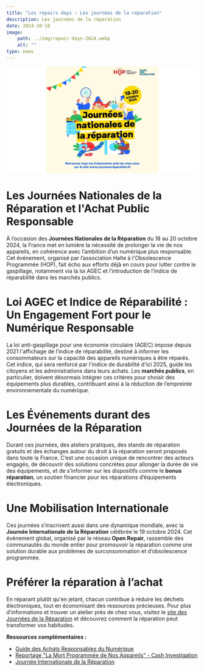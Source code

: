 ```yaml
---
title: "Les repairs days : Les journées de la réparation"
description: Les journées de la réparation
date: 2024-10-18
image:
    path: ../img/repair-days-2024.webp
    alt: ""
type: news
---
```


![](/img//posts//repair-days-2024/repair-days-2024.webp)

# Les Journées Nationales de la Réparation et l'Achat Public Responsable

À l’occasion des **Journées Nationales de la Réparation** du 18 au 20 octobre 2024, la France met en lumière la nécessité de prolonger la vie de nos appareils, en cohérence avec l’ambition d’un numérique plus responsable. Cet événement, organisé par l’association Halte à l'Obsolescence Programmée (HOP), fait écho aux efforts déjà en cours pour lutter contre le gaspillage, notamment via la loi AGEC et l’introduction de l’indice de réparabilité dans les marchés publics.

# Loi AGEC et Indice de Réparabilité : Un Engagement Fort pour le Numérique Responsable

La loi anti-gaspillage pour une économie circulaire (AGEC) impose depuis 2021 l'affichage de l’indice de réparabilité, destiné à informer les consommateurs sur la capacité des appareils numériques à être réparés. Cet indice, qui sera renforcé par l'indice de durabilité d'ici 2025, guide les citoyens et les administrations dans leurs achats. Les **marchés publics**, en particulier, doivent désormais intégrer ces critères pour choisir des équipements plus durables, contribuant ainsi à la réduction de l’empreinte environnementale du numérique.

# Les Événements durant des Journées de la Réparation

Durant ces journées, des ateliers pratiques, des stands de réparation gratuits et des échanges autour du droit à la réparation seront proposés dans toute la France. C’est une occasion unique de rencontrer des acteurs engagés, de découvrir des solutions concrètes pour allonger la durée de vie des équipements, et de s’informer sur les dispositifs comme le **bonus réparation**, un soutien financier pour les réparations d’équipements électroniques.

# Une Mobilisation Internationale

Ces journées s’inscrivent aussi dans une dynamique mondiale, avec la **Journée Internationale de la Réparation** célébrée le 19 octobre 2024. Cet événement global, organisé par le réseau **Open Repair**, rassemble des communautés du monde entier pour promouvoir la réparation comme une solution durable aux problèmes de surconsommation et d’obsolescence programmée.

# Préférer la réparation à l’achat

En réparant plutôt qu'en jetant, chacun contribue à réduire les déchets électroniques, tout en économisant des ressources précieuses. Pour plus d’informations et trouver un atelier près de chez vous, visitez le [site des Journées de la Réparation](https://journeesreparation.fr/ "‌site de l'événement") et découvrez comment la réparation peut transformer vos habitudes.

<div class="fr-highlight">

**Ressources complémentaires :**

- [Guide des Achats Responsables du Numérique](https://ecoresponsable.numerique.gouv.fr/publications/guide-achat-indice-reparabilite/indice-reparabilite-et-achats-publics/ "‌PDF du guide des achats responsables de la MiNumEco")
- [Reportage "La Mort Programmée de Nos Appareils" - Cash Investigation](https://www.youtube.com/watch?v=WDv8anjeMHs "Reportage sur youtube ‌")
- [Journée Internationale de la Réparation](https://openrepair.org/international-repair-day/ "‌le site de l'événement")
</div>
